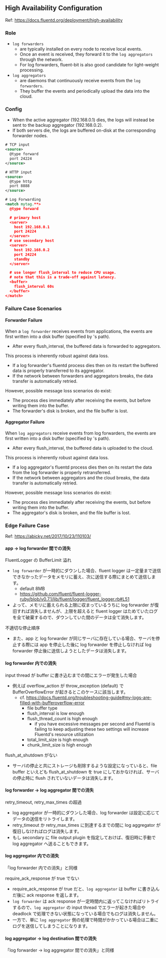 ## High Availability Configuration
Ref: https://docs.fluentd.org/deployment/high-availability

### Role
* `log forwarders`
  * are typically installed on every node to receive local events.
  * Once an event is received, they forward it to the `log aggregators` through the network.
  * For log forwarders, fluent-bit is also good candidate for light-weight processing.
* `log aggregators`
  * are daemons that continuously receive events from the `log forwarders`.
  * They buffer the events and periodically upload the data into the cloud.

### Config
* When the active aggregator (192.168.0.1) dies, the logs will instead be sent to the backup aggregator (192.168.0.2).
* If both servers die, the logs are buffered on-disk at the corresponding forwarder nodes.

```xml
# TCP input
<source>
  @type forward
  port 24224
</source>

# HTTP input
<source>
  @type http
  port 8888
</source>

# Log Forwarding
<match mytag.**>
  @type forward

  # primary host
  <server>
    host 192.168.0.1
    port 24224
  </server>
  # use secondary host
  <server>
    host 192.168.0.2
    port 24224
    standby
  </server>

  # use longer flush_interval to reduce CPU usage.
  # note that this is a trade-off against latency.
  <buffer>
    flush_interval 60s
  </buffer>
</match>
```

### Failure Case Scenarios
#### Forwarder Failure
When a `log forwarder` receives events from applications, the events are first written into a disk buffer (specified by <buffer>'s path).
* After every flush_interval, the buffered data is forwarded to aggregators.

This process is inherently robust against data loss.
* If a log forwarder's fluentd process dies then on its restart the buffered data is properly transferred to its aggregator.
* If the network between forwarders and aggregators breaks, the data transfer is automatically retried.

However, possible message loss scenarios do exist:
* The process dies immediately after receiving the events, but before writing them into the buffer.
* The forwarder's disk is broken, and the file buffer is lost.

#### Aggregator Failure
When `log aggregators` receive events from log forwarders, the events are first written into a disk buffer (specified by <buffer>'s path).
* After every flush_interval, the buffered data is uploaded to the cloud.

This process is inherently robust against data loss.
* If a log aggregator's fluentd process dies then on its restart the data from the log forwarder is properly retransferred.
* If the network between aggregators and the cloud breaks, the data transfer is automatically retried.

However, possible message loss scenarios do exist:
* The process dies immediately after receiving the events, but before writing them into the buffer.
* The aggregator's disk is broken, and the file buffer is lost.

### Edge Failure Case
Ref: https://abicky.net/2017/10/23/110103/

#### app -> log forwarder 間での消失
FluentLogger の BufferLimit 溢れ
* `log forwarder` が一時的にダウンした場合、fluent logger は一定量まで送信できなかったデータをメモリに蓄え、次に送信する際にまとめて送信します。
  * default 8MB
  * https://github.com/fluent/fluent-logger-ruby/blob/v0.7.1/lib/fluent/logger/fluent_logger.rb#L51
* よって、メモリに蓄えられる上限に収まっているうちに log forwarder が復旧すれば消失しませんが、上限を超えると fluent logger はためていたログを全て破棄するので、ダウンしていた間のデータは全て消失します。

不適切な停止順序
* また、app と log forwarder が同じサーバに存在している場合、サーバを停止する際には app を停止した後に log forwarder を停止しなければ log forwarder 停止後に送信しようとしたデータは消失します。

#### log forwarder 内での消失
input thread が buffer に書き込むまでの間にエラーが発生した場合
* 例えば overflow_action が throw_exception (default) で BufferOverflowError が起きるとこのケースに該当します。
  * cf. https://docs.fluentd.org/troubleshooting-guide#my-logs-are-filled-with-bufferoverflow-error
    * file buffer type
    * flush_interval is low enough
    * flush_thread_count is high enough
      * if you have excessive messages per second and Fluentd is failing to keep adjusting these two settings will increase Fluentd's resource utilization
    * total_limit_size is high enough
    * chunk_limit_size is high enough

flush_at_shutdown がない
* サーバの停止と共にストレージも削除するような設定になっていると、file buffer といえども flush_at_shutdown を true にしておかなければ、サーバの停止時に flush されていないデータは消失します。

#### log forwarder -> log aggregator 間での消失
retry_timeout, retry_max_times の超過
* log aggregator が一時的にダウンした場合、log forwarder は設定に応じてデータの送信をリトライします。
* retry_timeout か retry_max_times に到達するまでの間に log aggregator が復旧しなければログは消失します。
* もし secondary に file output plugin を指定しておけば、復旧時に手動で log aggregator へ送ることもできます。

#### log aggregator 内での消失
「log forwarder 内での消失」と同様

require_ack_response が true でない
* require_ack_response が true だと、`log aggregator` は buffer に書き込んだ後に ack response を返します。
* `log forwarder` は ack response が一定時間内に返ってこなければリトライするので、`log aggregator` の input thread でエラーが起きた場合や deadlock で処理できない状態になっている場合でもログは消失しません。
* 一方で、単に `log aggregator` 側の処理で時間がかかっている場合は二重にログを送信してしまうことになります。

#### log aggregator -> log destination 間での消失
「log forwarder -> log aggregator 間での消失」と同様
